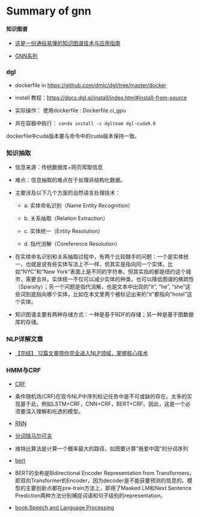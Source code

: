 # Summary of gnn

#### 知识图谱
- [这是一份通俗易懂的知识图谱技术与应用指南](https://www.jiqizhixin.com/articles/2018-06-20-4)

- [GNN系列](https://zhuanlan.zhihu.com/p/76175953)


### dgl 

* dockerfile in https://github.com/dmlc/dgl/tree/master/docker
* install 教程：https://docs.dgl.ai/install/index.html#install-from-source

* 实际操作：
使用dockerfile : Dockerfile.ci_gpu

* 并在容器中执行：
`conda install -c dglteam dgl-cuda9.0`

dockerfile中cuda版本要与命令中的cuda版本保持一致。

### 知识抽取
- 信息来源：传统数据库+网页爬取信息
- 难点：信息抽取的难点在于处理非结构化数据。

- 主要涉及以下几个方面的自然语言处理技术：  

    - a. 实体命名识别（Name Entity Recognition）    

    - b. 关系抽取（Relation Extraction）    

    - c. 实体统一（Entity Resolution）    

    - d. 指代消解（Coreference Resolution）

- 在实体命名识别和关系抽取过程中，有两个比较棘手的问题：一个是实体统一，也就是说有些实体写法上不一样，但其实是指向同一个实体。比如“NYC”和“New York”表面上是不同的字符串，但其实指的都是纽约这个城市，需要合并。实体统一不仅可以减少实体的种类，也可以降低图谱的稀疏性（Sparsity）；另一个问题是指代消解，也是文本中出现的“it”, “he”, “she”这些词到底指向哪个实体，比如在本文里两个被标记出来的“it”都指向“hotel”这个实体。

- 知识图谱主要有两种存储方式：一种是基于RDF的存储；另一种是基于图数据库的存储。

### NLP详解文章
- [【完结】 12篇文章带你完全进入NLP领域，掌握核心技术](https://zhuanlan.zhihu.com/p/80217404)

### HMM与CRF
- [CRF](https://link.zhihu.com/?target=https%3A//mp.weixin.qq.com/s%3F__biz%3DMzA3NDIyMjM1NA%3D%3D%26mid%3D2649033930%26idx%3D2%26sn%3D19041a898ee193d215d2353a6ab3eb6e%26chksm%3D8712b2b7b0653ba1f27f9288e8642d120ab850bf9cfae5293af7b027d108c1901c3e2d123629%26scene%3D21%23wechat_redirect)

- 条件随机场(CRF)在现今NLP中序列标记任务中是不可或缺的存在。太多的实现基于此，例如LSTM+CRF，CNN+CRF，BERT+CRF。因此，这是一个必须要深入理解和吃透的模型。

- [RNN](https://mp.weixin.qq.com/s?__biz=MzA3NDIyMjM1NA==&mid=2649034382&idx=2&sn=6d2b2efc32eeb861fc58a1c8a612eb9d&chksm=8712b0f3b06539e5afe386786b291e12296843ee5b0ba0300d79807efb1e14ce9f66cb544400&scene=21#wechat_redirect)

- [分词隐马尔可夫](https://mp.weixin.qq.com/s?__biz=MzA3NDIyMjM1NA==&mid=2649033804&idx=2&sn=faf79533669416849e807a0aeb2c7eee&chksm=8712b231b0653b27f94018743d6f4f64582a2a29d3caa01d61e71cfaf89a8d32dbcb877e105e&scene=21#wechat_redirect)
- 维特比算法是计算一个概率最大的路径，如图要计算“我爱中国”的分词序列

- [bert](https://zhuanlan.zhihu.com/p/46652512)
- BERT的全称是Bidirectional Encoder Representation from Transformers，即双向Transformer的Encoder，因为decoder是不能获要预测的信息的。模型的主要创新点都在pre-train方法上，即用了Masked LM和Next Sentence Prediction两种方法分别捕捉词语和句子级别的representation。

- [book:Speech and Language Processing](https://web.stanford.edu/~jurafsky/slp3/ed3book.pdf)